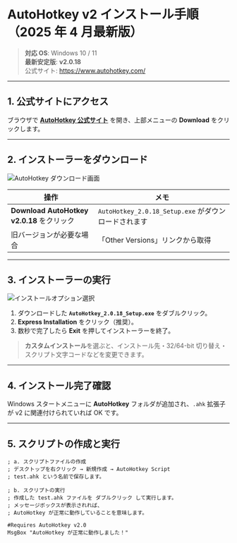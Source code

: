 # AutoHotkey v2 インストール手順（2025 年 4 月最新版）

> **対応 OS**: Windows 10 / 11  
> **最新安定版**: **v2.0.18**  
> 公式サイト: <https://www.autohotkey.com/>

---

## 1. 公式サイトにアクセス  
ブラウザで **[AutoHotkey 公式サイト](https://www.autohotkey.com/)** を開き、上部メニューの **Download** をクリックします。

---

## 2. インストーラーをダウンロード  
![AutoHotkey ダウンロード画面](https://ocamejp.com/wp-content/uploads/2020/12/AutoHotkey_download.jpg)

| 操作 | メモ |
| --- | --- |
| **Download AutoHotkey v2.0.18** をクリック | `AutoHotkey_2.0.18_Setup.exe` がダウンロードされます |
| 旧バージョンが必要な場合 | 「Other Versions」リンクから取得 |

---

## 3. インストーラーの実行  
![インストールオプション選択](https://ocamejp.com/wp-content/uploads/2020/12/AutoHotkey_install.jpg)

1. ダウンロードした **`AutoHotkey_2.0.18_Setup.exe`** をダブルクリック。  
2. **Express Installation** をクリック（推奨）。  
3. 数秒で完了したら **Exit** を押してインストーラーを終了。

> **カスタムインストール**を選ぶと、インストール先・32/64-bit 切り替え・スクリプト文字コードなどを変更できます。  

---

## 4. インストール完了確認  
Windows スタートメニューに **AutoHotkey** フォルダが追加され、`.ahk` 拡張子が v2 に関連付けられていれば OK です。

---

## 5. スクリプトの作成と実行

```ahk
; a. スクリプトファイルの作成
; デスクトップを右クリック → 新規作成 → AutoHotkey Script
; test.ahk という名前で保存します。

; b. スクリプトの実行
; 作成した test.ahk ファイルを ダブルクリック して実行します。
; メッセージボックスが表示されれば、
; AutoHotkey が正常に動作していることを意味します。

#Requires AutoHotkey v2.0
MsgBox "AutoHotkey が正常に動作しました！"

